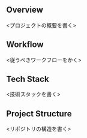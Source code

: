 ## Overview

<プロジェクトの概要を書く>

## Workflow

<従うべきワークフローをかく>

## Tech Stack

<技術スタックを書く>

## Project Structure

<リポジトリの構造を書く>
